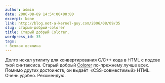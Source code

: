 ```yaml
---
author: admin
date: 2006-08-09 14:54:00+00:00
excerpt: None
link: http://blog.not-a-kernel-guy.com/2006/08/09/35
slug: старый-добрый-colorer
title: Старый добрый Colorer.
wordpress_id: 35
tags:
- Всякая всячина
---
```


Долго искал утилиту для конвертирования C/C++ кода в HTML с подсветкой синтаксиса. Старый добрый [Colorer](http://colorer.sourceforge.net/) по-прежнему лучше всех. Помимо других достоинств, он выдаёт  «CSS-совместимый» HTML. Очень удобно. Рекомендую.
